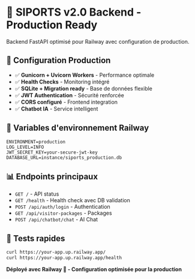 # 🚢 SIPORTS v2.0 Backend - Production Ready

Backend FastAPI optimisé pour Railway avec configuration de production.

## 🚀 Configuration Production

- ✅ **Gunicorn + Uvicorn Workers** - Performance optimale
- ✅ **Health Checks** - Monitoring intégré
- ✅ **SQLite + Migration ready** - Base de données flexible
- ✅ **JWT Authentication** - Sécurité renforcée
- ✅ **CORS configuré** - Frontend integration
- ✅ **Chatbot IA** - Service intelligent

## 🔧 Variables d'environnement Railway

```env
ENVIRONMENT=production
LOG_LEVEL=INFO
JWT_SECRET_KEY=your-secure-jwt-key
DATABASE_URL=instance/siports_production.db
```

## 📊 Endpoints principaux

- `GET /` - API status
- `GET /health` - Health check avec DB validation
- `POST /api/auth/login` - Authentication
- `GET /api/visitor-packages` - Packages
- `POST /api/chatbot/chat` - AI Chat

## 🧪 Tests rapides

```bash
curl https://your-app.up.railway.app/
curl https://your-app.up.railway.app/health
```

**Déployé avec Railway 🚄 - Configuration optimisée pour la production**